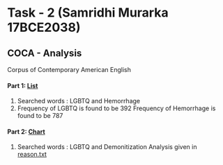# Task - 2 (Samridhi Murarka 17BCE2038)

## COCA - Analysis
Corpus of Contemporary American English

#### Part 1: [List](https://github.com/Samridhi98/Natural-Language-Processing/blob/master/task2/list)
  1. Searched words : LGBTQ and Hemorrhage
  2. Frequency of LGBTQ is found to be 392
     Frequency of Hemorrhage is found to be 787
  
#### Part 2: [Chart](https://github.com/Samridhi98/Natural-Language-Processing/blob/master/task2/chart)
  1. Searched words : LGBTQ and Demonitization
  Analysis given in [reason.txt](https://github.com/Samridhi98/Natural-Language-Processing/blob/master/task2/chart/reason.txt)
